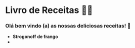 # Livro de Receitas :man_cook:



### Olá bem vindo (a) as nossas deliciosas receitas! :meat_on_bone:

- **Strogonoff de frango**
- 







